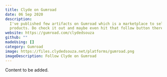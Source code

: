 ```yaml
---
title: Clyde on Gumroad
date: 06 Sep 2020
description:
  I've published few artifacts on Gumroad which is a marketplace to sell
  products. Do check it out and maybe even hit that follow button there.
website: https://gumroad.com/clydedsouza
github: ""
madeUsing: []
category: Gumroad
image: https://files.clydedsouza.net/platforms/gumroad.png
imageDescription: Follow Clyde on Gumroad
---
```


Content to be added.

